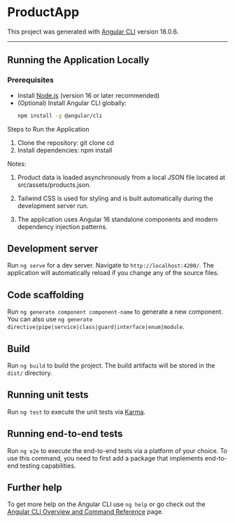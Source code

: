 # ProductApp

This project was generated with [Angular CLI](https://github.com/angular/angular-cli) version 18.0.6.

---

## Running the Application Locally

### Prerequisites
- Install [Node.js](https://nodejs.org/) (version 16 or later recommended)
- (Optional) Install Angular CLI globally:
  ```bash
  npm install -g @angular/cli

Steps to Run the Application
1) Clone the repository: git clone <your-repo-url>
cd <your-project-folder>
2) Install dependencies: npm install

Notes:
1) Product data is loaded asynchronously from a local JSON file located at src/assets/products.json.

2) Tailwind CSS is used for styling and is built automatically during the development server run.

3) The application uses Angular 16 standalone components and modern dependency injection patterns.


## Development server

Run `ng serve` for a dev server. Navigate to `http://localhost:4200/`. The application will automatically reload if you change any of the source files.

## Code scaffolding

Run `ng generate component component-name` to generate a new component. You can also use `ng generate directive|pipe|service|class|guard|interface|enum|module`.

## Build

Run `ng build` to build the project. The build artifacts will be stored in the `dist/` directory.

## Running unit tests

Run `ng test` to execute the unit tests via [Karma](https://karma-runner.github.io).

## Running end-to-end tests

Run `ng e2e` to execute the end-to-end tests via a platform of your choice. To use this command, you need to first add a package that implements end-to-end testing capabilities.

## Further help

To get more help on the Angular CLI use `ng help` or go check out the [Angular CLI Overview and Command Reference](https://angular.dev/tools/cli) page.
